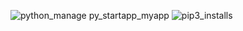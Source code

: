 ![python_manage py_startapp_myapp](https://github.com/user-attachments/assets/27303550-d53a-4c2c-8df2-7520258ac985)
![pip3_installs](https://github.com/user-attachments/assets/2165c010-f77f-4268-ac26-d02e2b412531)
